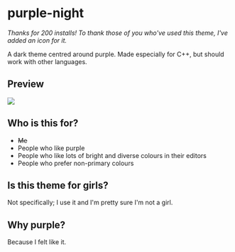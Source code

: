 # purple-night

*Thanks for 200 installs! To thank those of you who've used this theme, I've added an icon for it.*

A dark theme centred around purple. Made especially for C++, but should work with other languages.

## Preview

![](https://gitlab.com/Kyarei/vscode-purple-night/raw/master/images/preview.png)

## Who is this for?

* ~~Me~~
* People who like purple
* People who like lots of bright and diverse colours in their editors
* People who prefer non-primary colours

## Is this theme for girls?

Not specifically; I use it and I'm pretty sure I'm not a girl.

## Why purple?

Because I felt like it.
